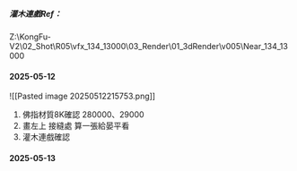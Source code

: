 ##### 灌木連戲Ref：
Z:\KongFu-V2\02_Shot\R05\vfx_134_13000\03_Render\01_3dRender\v005\Near_134_13000

#### 2025-05-12

![[Pasted image 20250512215753.png]]
1. 佛指材質8K確認 280000、29000
2. 畫左上 接縫處 算一張給晏平看
3. 灌木連戲確認

#### 2025-05-13
